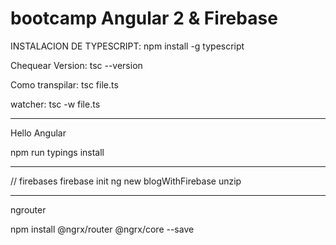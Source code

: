 # bootcamp Angular 2 & Firebase

INSTALACION DE TYPESCRIPT:
 npm install -g typescript

Chequear Version:
 tsc --version

Como transpilar:
tsc file.ts

watcher:
tsc -w file.ts


----

Hello Angular

npm run typings install

----

// firebases
firebase init
ng new blogWithFirebase
unzip

----

ngrouter

npm install @ngrx/router @ngrx/core --save
